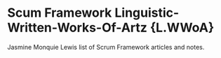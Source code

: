 # Scum Framework  Linguistic-Written-Works-Of-Artz {L.WWoA}
Jasmine Monquie Lewis list of Scrum Framework articles and notes.
